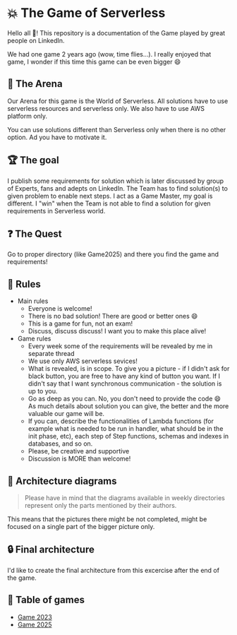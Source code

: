 # :boom: The Game of Serverless

Hello all :wave:! This repository is a documentation of the Game played by great people on LinkedIn.

We had one game 2 years ago (wow, time flies...). I really enjoyed that game, I wonder if this time this game can be even bigger :smile:

## :circus_tent: The Arena

Our Arena for this game is the World of Serverless. All solutions have to use serverless resources and serverless only. We also have to use AWS platform only.

You can use solutions different than Serverless only when there is no other option. Ad you have to motivate it.

## :trophy: The goal

I publish some requirements for solution which is later discussed by group of Experts, fans and adepts on LinkedIn. The Team has to find solution(s) to given problem to enable next steps. I act as a Game Master, my goal is different. I "win" when the Team is not able to find a solution for given requirements in Serverless world.

## :question: The Quest

Go to proper directory (like Game2025) and there you find the game and requirements! 

## :scroll: Rules

* Main rules
  * Everyone is welcome!
  * There is no bad solution! There are good or better ones :smile:
  * This is a game for fun, not an exam!  
  * Discuss, discuss discuss! I want you to make this place alive!  
* Game rules
  * Every week some of the requirements will be revealed by me in separate thread
  * We use only AWS serverless sevices!
  * What is revealed, is in scope. To give you a picture - if I didn't ask for black button, you are free to have any kind of button you want. If I didn't say that I want synchronous communication - the solution is up to you.  
  * Go as deep as you can. No, you don't need to provide the code :smile: As much details about solution you can give, the better and the more valuable our game will be.  
  * If you can, describe the functionalities of Lambda functions (for example what is needed to be run in handler, what should be in the init phase, etc), each step of Step functions, schemas and indexes in databases, and so on.
  * Please, be creative and supportive
  * Discussion is MORE than welcome!

## :triangular_ruler: Architecture diagrams

> Please have in mind that the diagrams available in weekly directories represent only the parts mentioned by their authors.

This means that the pictures there might be not completed, might be focused on a single part of the bigger picture only.

## :lock: Final architecture

I'd like to create the final architecture from this excercise after the end of the game.

## :notebook_with_decorative_cover: Table of games

* [Game 2023](Game2023/README.md)  
* [Game 2025](Game2025/README.md)
